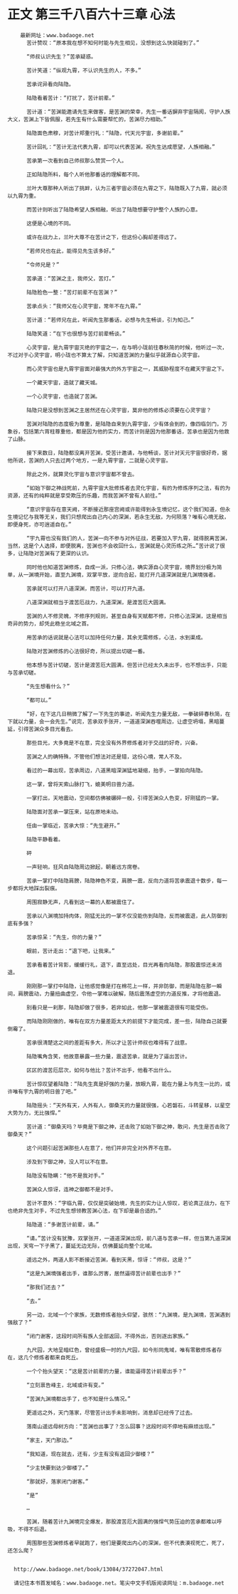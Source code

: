 # 正文 第三千八百六十三章 心法
        最新网址：www.badaoge.net
          苦计赞叹：“原本我在想不知何时能与先生相见，没想到这么快就碰到了。”
      
          “师叔认识先生？”苦承疑惑。
      
          苦计笑道：“纵观九霄，不认识先生的人，不多。”
      
          苦承诧异看向陆隐。
      
          陆隐看着苦计：“打扰了，苦计前辈。”
      
          苦计道：“苦渊能邀请先生来做客，是苦渊的荣幸，先生一番话摒弃宇宙隔阂，守护人族大义，苦渊上下皆佩服，若先生有什么需要帮忙的，苦渊尽力相助。”
      
          陆隐面色肃穆，对苦计郑重行礼：“陆隐，代天元宇宙，多谢前辈。”
      
          苦计回礼：“苦计无法代表九霄，却可以代表苦渊，祝先生达成愿望，人族相融。”
      
          苦承第一次看到自己师叔那么赞赏一个人。
      
          正如陆隐所料，每个人听他那番话的理解都不同。
      
          兰叶大尊那种人听出了挑衅，认为三者宇宙必须在九霄之下，陆隐既入了九霄，就必须以九霄为重。
      
          而苦计则听出了陆隐希望人族相融，听出了陆隐想要守护整个人族的心意。
      
          这便是心境的不同。
      
          或许在战力上，兰叶大尊不在苦计之下，但这份心胸却差得远了。
      
          “若师兄也在此，能得见先生该多好。”
      
          “令师兄是？”
      
          苦承道：“苦渊之主，我师父，苦灯。”
      
          陆隐脸色一整：“苦灯前辈不在苦渊？”
      
          苦承点头：“我师父在心灵宇宙，常年不在九霄。”
      
          苦计道：“若师兄在此，听闻先生那番话，必想与先生畅谈，引为知己。”
      
          陆隐笑道：“在下也很想与苦灯前辈畅谈。”
      
          心灵宇宙，是九霄宇宙灭绝的宇宙之一，在与明小珑前往春秋简的时候，他听过一次，不过对于心灵宇宙，明小珑也不算太了解，只知道苦渊的力量似乎就源自心灵宇宙。
      
          而心灵宇宙也是九霄宇宙面对最强大的外方宇宙之一，其威胁程度不在藏天宇宙之下。
      
          一个藏天宇宙，造就了藏天城。
      
          一个心灵宇宙，也造就了苦渊。
      
          陆隐只是没想到苦渊之主居然还在心灵宇宙，莫非他的修炼必须要在心灵宇宙？
      
          苦渊对陆隐的态度极为尊重，是陆隐自来到九霄宇宙，少有体会到的，像四临剑门，万象谷，包括第六宵柱尊重他，都是因为他的实力，而苦计则是因为他那番话，苦承也是因为他救了山脉。
      
          接下来数日，陆隐都没离开苦渊，受苦计邀请，与他畅谈，苦计对天元宇宙很好奇，据他所说，苦渊的人只去过两个地方，一是九霄宇宙，二就是心灵宇宙。
      
          除此之外，就算灵化宇宙与意识宇宙都不曾去。
      
          “如始下御之神战死前，九霄宇宙大批修炼者去灵化宇宙，有的为修炼序列之法，有的为资源，还有的纯粹就是享受欺压的乐趣，而我苦渊不曾有人前往。”
      
          “意识宇宙存在意天阙，不断接近那座宫阙或许能得到永生境记忆，这个我们知道，但永生境记忆与我等无关，我们只想爬出自己内心的深渊，若永生无敌，为何陨落？唯有心境无敌，即便身死，亦可逍遥自在。”
      
          “宇九霄也没有我们的人，苦渊一向不参与对外征战，若要加入宇九霄，就得脱离苦渊，当然，这是个人选择，即便脱离，苦渊也不会收回什么，苦渊就是心灵历练之所…”苦计说了很多，让陆隐对苦渊有了更深的认识。
      
          同时他也知道苦渊修炼，自成一派，只修心法，确实源自心灵宇宙，境界划分极为简单，从一渊境开始，直至九渊境，双掌平放，逆向合起，能打开几道深渊就是几渊境强者。
      
          苦承就可以打开八道深渊，而苦计，可以打开九道。
      
          八道深渊就相当于渡苦厄战力，九道深渊，是渡苦厄大圆满。
      
          苦渊的人不修灵魄，不修序列规则，甚至自身有天赋都不修，只修心法深渊，这是相当奇异的势力，却凭此稳坐北域之首。
      
          用苦承的话说就是心法可以加持任何力量，其余无需修炼，心法，水到渠成。
      
          陆隐对苦渊修炼的心法很好奇，所以提出切磋一番。
      
          他本想与苦计切磋，苦计是渡苦厄大圆满，但苦计已经太久未出手，也不想出手，只能与苦承切磋。
      
          “先生想看什么？”
      
          “都可以。”
      
          “好，在下这几日稍微了解了一下先生的事迹，听闻先生力量无敌，一拳破碎春秋简，在下就以力量，会一会先生。”说完，苦承双手张开，一道道深渊吞噬周边，让虚空坍塌，黑暗蔓延，引得苦渊众多目光看去。
      
          那些目光，大多竟是不在意，完全没有外界修炼者对于交战的好奇，兴奋。
      
          苦渊之人的确特殊，不管他们想法对还是错，这份心境，常人不及。
      
          看过的一幕出现，苦承周边，八道黑暗深渊猛地凝缩，抬手，一掌拍向陆隐。
      
          这一掌，曾将天索山脉打飞，媲美明日兽力道。
      
          一掌打出，天地震动，空间都仿佛被碾碎一般，引得苦渊众人色变，好刚猛的一掌。
      
          陆隐面对苦承一掌压来，站在原地未动。
      
          任由一掌临近，苦承大惊：“先生避开。”
      
          陆隐平静看着。
      
          砰
      
          一声轻响，狂风自陆隐周边掀起，朝着远方席卷。
      
          苦承一掌打中陆隐肩膀，陆隐神色不变，肩膀一震，反向力道将苦承震退十数步，每一步都将大地踩出裂痕。
      
          周围寂静无声，凡看到这一幕的人都被震住了。
      
          苦承以八渊境加持肉体，刚猛无比的一掌不仅没能伤到陆隐，反而被震退，此人防御到底有多强？
      
          苦承惊呆：“先生，你的力量？”
      
          眼前，苦计走出：“退下吧，让我来。”
      
          苦承看着苦计背影，缓缓行礼，退下，直至远处，目光再看向陆隐，那股震惊还未消退。
      
          刚刚那一掌打中陆隐，让他感觉像是打在棉花上一样，并非防御，而是陆隐在那一瞬间，肩膀震动，力量扭曲虚空，令他一掌难以破解，随后震荡虚空的力道反推，才将他震退。
      
          别看只是一刹那，陆隐却做了很多，若非如此，他那一掌被震退很有可能受伤。
      
          而陆隐刚刚做的，唯有在双方力量差距太大的前提下才能完成，差一些，陆隐自己就要倒霉了。
      
          苦承很清楚这之间的差距有多大，所以才让苦计师叔也难得有了战意。
      
          陆隐嘴角含笑，他故意暴露一些力量，震退苦承，就是为了逼出苦计。
      
          区区的渡苦厄层次，如何与他比？苦计不出手，他看不出什么。
      
          苦计惊叹望着陆隐：“陆先生真是好强的力量，放眼九霄，能在力量上与先生一比的，或许唯有宇九霄的明日兽了吧。”
      
          陆隐摇头：“天外有天，人外有人，御桑天的力量就很强，心若磐石，斗转星移，以星空大势为力，无比强悍。”
      
          苦计道：“御桑天吗？毕竟是下御之神，还击败了如始下御之神，敢问，先生是否击败了御桑天？”
      
          这个问题引起苦渊那些人在意了，他们并非完全对外界不在意。
      
          涉及到下御之神，没人可以不在意。
      
          陆隐没有隐瞒：“他不是我对手。”
      
          苦渊众人惊讶，连神之御都不是对手。
      
          苦计不意外：“字临九霄，仅仅是突破始境，先生的实力让人惊叹，若论真正战力，在下也绝非先生对手，不过先生想领教苦渊心法，在下却是最合适的。”
      
          陆隐道：“多谢苦计前辈，请。”
      
          “请。”苦计没有犹豫，双掌张开，一道道深渊出现，前八道与苦承一样，但当第九道深渊出现，天穹一下子黑了，蔓延无边无际，仿佛蔓延向整个北域。
      
          遥远之外，两道人影不断接近苦渊，看到天黑，惊讶：“师叔，这是？”
      
          “这是九渊境强者出手，谁那么厉害，居然逼得苦计前辈也出手？”
      
          “那我们还去？”
      
          “去。”
      
          另一边，北域一个个家族，无数修炼者抬头仰望，骇然：“九渊境，是九渊境，苦渊遇到强敌了？”
      
          “闭门谢客，这段时间所有族人全部返回，不得外出，否则逐出家族。”
      
          九尺园，大地呈暗红色，曾经盛极一时的九尺园，如今形同鬼域，唯有零散修炼者存在，这几个修炼者都来自死丘。
      
          一个个抬头望天：“这是苦计前辈的力量，谁能逼得苦计前辈出手？”
      
          “立刻禀告峰主，北域或许有变。”
      
          “苦渊九渊境都出手了，也不知是什么情况。”
      
          更遥远之外，天门落家，尽管苦计出手未影响到，消息却已经传了过去。
      
          落南山遥远母树方向：“苦渊也出事了？怎么回事？这段时间不停地有麻烦出现。”
      
          “家主，天门那边。”
      
          “我知道，现在就去，还有，少主有没有返回少御楼？”
      
          “少主快要到达少御楼了。”
      
          “那就好，落家闭门谢客。”
      
          “是”
      
          …
      
          苦渊，随着苦计九渊境完全爆发，那股渡苦厄大圆满的强悍气势压迫的苦承都难以呼吸，不得不后退。
      
          周围那些苦渊修炼者早就跑了，他们是要爬出内心的深渊，但不代表漠视死亡，死了，还怎么爬？
      
      
      http://www.badaoge.net/book/13084/37272047.html
      
      请记住本书首发域名：www.badaoge.net。笔尖中文手机版阅读网址：m.badaoge.net